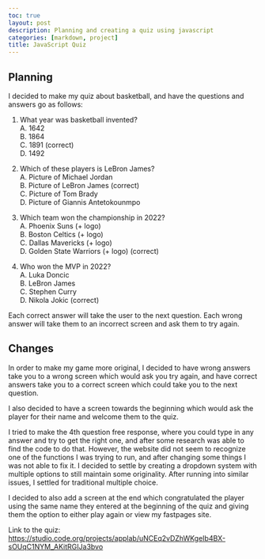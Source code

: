 ```yaml
---
toc: true
layout: post
description: Planning and creating a quiz using javascript
categories: [markdown, project]
title: JavaScript Quiz
---
```


## Planning
I decided to make my quiz about basketball, and have the questions and answers go as follows:

1. What year was basketball invented?   
    A. 1642   
    B. 1864   
    C. 1891 (correct)   
    D. 1492   

2. Which of these players is LeBron James?   
    A. Picture of Michael Jordan   
    B. Picture of LeBron James (correct)   
    C. Picture of Tom Brady   
    D. Picture of Giannis Antetokounmpo   

3. Which team won the championship in 2022?   
    A. Phoenix Suns (+ logo)   
    B. Boston Celtics (+ logo)   
    C. Dallas Mavericks (+ logo)   
    D. Golden State Warriors (+ logo) (correct)   

4. Who won the MVP in 2022?   
    A. Luka Doncic   
    B. LeBron James   
    C. Stephen Curry   
    D. Nikola Jokic (correct)    

Each correct answer will take the user to the next question. Each wrong answer will take them to an incorrect screen and ask them to try again.

## Changes
In order to make my game more original, I decided to have wrong answers take you to a wrong screen which would ask you try again, and have correct answers take you to a correct screen which could take you to the next question.   

I also decided to have a screen towards the beginning which would ask the player for their name and welcome them to the quiz.   

I tried to make the 4th question free response, where you could type in any answer and try to get the right one, and after some research was able to find the code to do that. However, the website did not seem to recognize one of the functions I was trying to run, and after changing some things I was not able to fix it. I decided to settle by creating a dropdown system with multiple options to still maintain some originality. After running into similar issues, I settled for traditional multiple choice.  

I decided to also add a screen at the end which congratulated the player using the same name they entered at the beginning of the quiz and giving them the option to either play again or view my fastpages site.

Link to the quiz: <https://studio.code.org/projects/applab/uNCEq2vDZhWKgeIb4BX-sOUqC1NYM_AKitRGIJa3bvo>